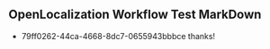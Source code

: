 ## OpenLocalization Workflow Test MarkDown
* 79ff0262-44ca-4668-8dc7-0655943bbbce 
thanks!<!--HONumber=Mar16_HO1-->

